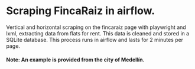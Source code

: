 # Scraping FincaRaiz in airflow.

Vertical and horizontal scraping on the fincaraiz page with playwright and lxml, extracting data from flats for rent. This data is cleaned and stored in a SQLite database. This process runs in airflow and lasts for 2 minutes per page.

#### Note: An example is provided from the city of Medellín.